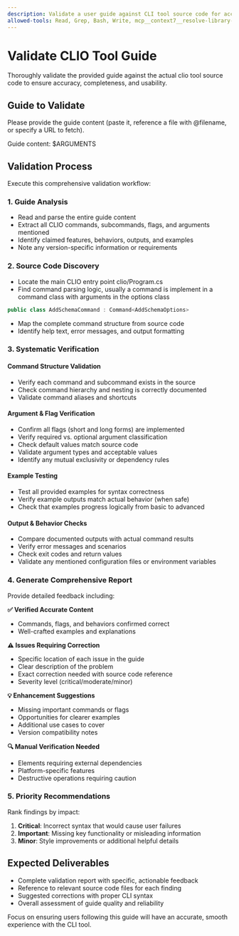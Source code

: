 ```yaml
---
description: Validate a user guide against CLI tool source code for accuracy and completeness
allowed-tools: Read, Grep, Bash, Write, mcp__context7__resolve-library-id, mcp__context7__get-library-docs, mcp__microsoft-docs__microsoft_docs_search, mcp__microsoft-docs__microsoft_docs_fetch
---
```


# Validate CLIO Tool Guide

Thoroughly validate the provided guide against the actual clio tool source code to ensure accuracy, completeness, and usability.

## Guide to Validate

Please provide the guide content (paste it, reference a file with @filename, or specify a URL to fetch).

Guide content: $ARGUMENTS

## Validation Process

Execute this comprehensive validation workflow:

### 1. Guide Analysis
- Read and parse the entire guide content
- Extract all CLIO commands, subcommands, flags, and arguments mentioned
- Identify claimed features, behaviors, outputs, and examples
- Note any version-specific information or requirements

### 2. Source Code Discovery
- Locate the main CLIO entry point clio/Program.cs
- Find command parsing logic, usually a command is implement in a command class with arguments in the options class
```csharp
public class AddSchemaCommand : Command<AddSchemaOptions>
```
- Map the complete command structure from source code
- Identify help text, error messages, and output formatting

### 3. Systematic Verification

#### Command Structure Validation
- Verify each command and subcommand exists in the source
- Check command hierarchy and nesting is correctly documented
- Validate command aliases and shortcuts

#### Argument & Flag Verification
- Confirm all flags (short and long forms) are implemented
- Verify required vs. optional argument classification
- Check default values match source code
- Validate argument types and acceptable values
- Identify any mutual exclusivity or dependency rules

#### Example Testing
- Test all provided examples for syntax correctness
- Verify example outputs match actual behavior (when safe)
- Check that examples progress logically from basic to advanced

#### Output & Behavior Checks
- Compare documented outputs with actual command results
- Verify error messages and scenarios
- Check exit codes and return values
- Validate any mentioned configuration files or environment variables

### 4. Generate Comprehensive Report

Provide detailed feedback including:

**✅ Verified Accurate Content**
- Commands, flags, and behaviors confirmed correct
- Well-crafted examples and explanations

**⚠️ Issues Requiring Correction**
- Specific location of each issue in the guide
- Clear description of the problem
- Exact correction needed with source code reference
- Severity level (critical/moderate/minor)

**💡 Enhancement Suggestions**
- Missing important commands or flags
- Opportunities for clearer examples
- Additional use cases to cover
- Version compatibility notes

**🔍 Manual Verification Needed**
- Elements requiring external dependencies
- Platform-specific features
- Destructive operations requiring caution

### 5. Priority Recommendations

Rank findings by impact:
1. **Critical**: Incorrect syntax that would cause user failures
2. **Important**: Missing key functionality or misleading information  
3. **Minor**: Style improvements or additional helpful details

## Expected Deliverables

- Complete validation report with specific, actionable feedback
- Reference to relevant source code files for each finding
- Suggested corrections with proper CLI syntax
- Overall assessment of guide quality and reliability

Focus on ensuring users following this guide will have an accurate, smooth experience with the CLI tool.